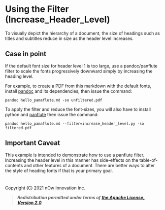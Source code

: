# Using the Filter (Increase_Header_Level)

To visually depict the hierarchy of a document, the size of
headings such as titles and subtitles reduce in size as the 
header level increases.

## Case in point

If the default font size for header level 1 is too large, 
use a pandoc/panflute filter to scale the fonts progressively 
downward simply by increasing the heading level.

For example, to create a PDF from this markdown with the
default fonts, install 
[pandoc](https://pandoc.org/ "PanDoc's Organizational Site")
and its dependencies, then issue the command: 
```
pandoc hello_pamaflute.md -so unfiltered.pdf
```

To apply the filter and reduce the font-sizes, you will also have to 
install python and [panflute](http://scorreia.com/software/panflute)
then issue the command:
```
pandoc hello_pamaflute.md --filter=increase_header_level.py -so filtered.pdf
```

## Important Caveat

This example is intended to demonstrate how to use a panflute filter.
Increasing the header level in this manner has side-effects on the 
table-of-contents and other features of a document.  There are better 
ways to alter the style of heading fonts if that is your primary goal.

#
   Copyright (C) 2021 nOw Innovation Inc.
   > ***Redistribution permitted under terms of [the Apache License, Version 2.0](http://www.apache.org/licenses/LICENSE-2.0 "the License")***
